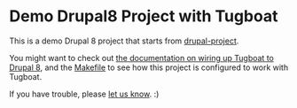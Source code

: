 # Demo Drupal8 Project with Tugboat

This is a demo Drupal 8 project that starts from [drupal-project](https://github.com/drupal-composer).

You might want to check out [the documentation on wiring up Tugboat to Drupal 8](https://docs.tugboat.qa/examples/drupal8/),
and the [Makefile](https://github.com/TugboatQA/demo-drupal8/blob/master/Makefile)
to see how this project is configured to work with Tugboat.

If you have trouble, please [let us know](https://tugboat.qa/support). :)
